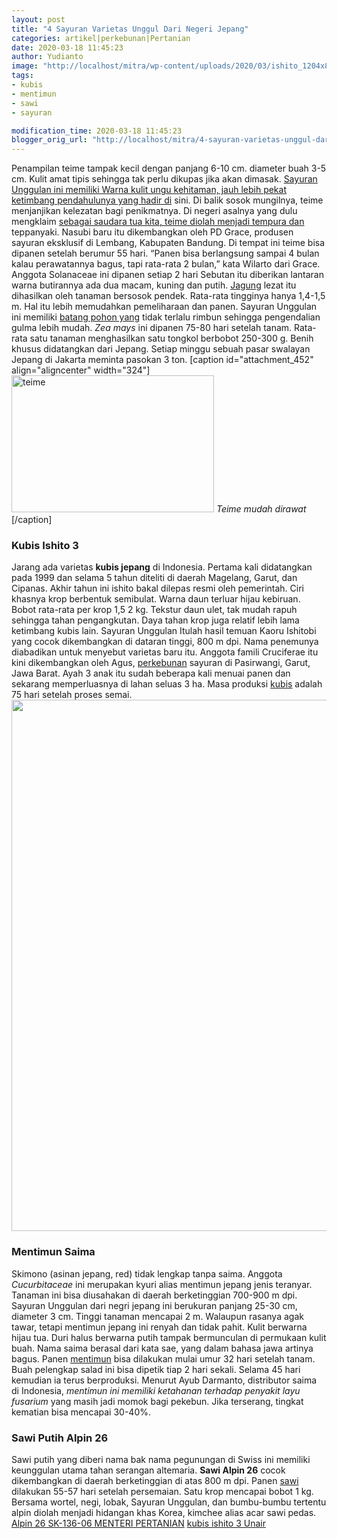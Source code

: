 ```yaml
---
layout: post
title: "4 Sayuran Varietas Unggul Dari Negeri Jepang"
categories: artikel|perkebunan|Pertanian
date: 2020-03-18 11:45:23
author: Yudianto
image: "http://localhost/mitra/wp-content/uploads/2020/03/ishito_1204x800.jpg"
tags:
- kubis
- mentimun
- sawi
- sayuran

modification_time: 2020-03-18 11:45:23
blogger_orig_url: "http://localhost/mitra/4-sayuran-varietas-unggul-dari-negeri.html"
---
```


Penampilan teime tampak kecil dengan panjang 6-10 cm. diameter buah 3-5 cm. Kulit amat tipis sehingga tak perlu dikupas jika akan dimasak. <a class="" style="width: auto !important;" href="http://127.0.0.1/mitra/modoinding-sentra-sayuran-terbesar.html" data-wpil-post-to-id="">Sayuran Unggulan ini memiliki Warna kulit ungu kehitaman, jauh lebih pekat ketimbang pendahulunya yang hadir di</a> sini. Di balik sosok mungilnya, teime menjanjikan kelezatan bagi penikmatnya. Di negeri asalnya yang dulu mengklaim <a class="" style="width: auto !important;" href="http://127.0.0.1/mitra/air-rebusan-daun-saga-obat-hepatitis.html" data-wpil-post-to-id="">sebagai saudara tua kita, teime diolah menjadi tempura dan</a> teppanyaki.
Nasubi baru itu dikembangkan oleh PD Grace, produsen sayuran eksklusif di Lembang, Kabupaten Bandung. Di tempat ini teime bisa dipanen setelah berumur 55 hari. “Panen bisa berlangsung sampai 4 bulan kalau perawatannya bagus, tapi rata-rata 2 bulan,” kata Wilarto dari Grace.
Anggota Solanaceae ini dipanen setiap 2 hari Sebutan itu diberikan lantaran warna butirannya ada dua macam, kuning dan putih. <a href="http://127.0.0.1/mitra/topik/jagung">Jagung</a> lezat itu dihasilkan oleh tanaman bersosok pendek. Rata-rata tingginya hanya 1,4-1,5 m. Hal itu lebih memudahkan pemeliharaan dan panen. Sayuran Unggulan ini memiliki <a id="" class="" style="width: auto !important;" href="http://127.0.0.1/mitra/teknik-menyambung-tanaman-cendawan.html">batang pohon yang</a> tidak terlalu rimbun sehingga pengendalian gulma lebih mudah.
<em>Zea mays</em> ini dipanen 75-80 hari setelah tanam. Rata-rata satu tanaman menghasilkan satu tongkol berbobot 250-300 g. Benih khusus didatangkan dari Jepang. Setiap minggu sebuah pasar swalayan Jepang di Jakarta meminta pasokan 3 ton.
[caption id="attachment_452" align="aligncenter" width="324"]<img class="wp-image-452" src="http://127.0.0.1/mitra/wp-content/uploads/2020/03/teime_922x800.jpg" alt="teime" width="324" height="219" /> <em>Teime mudah dirawat </em>[/caption]
<h3>Kubis Ishito 3</h3>
Jarang ada varietas <strong>kubis jepang</strong> di Indonesia. Pertama kali didatangkan pada 1999 dan selama 5 tahun diteliti di daerah Magelang, Garut, dan Cipanas. Akhir tahun ini ishito bakal dilepas resmi oleh pemerintah. Ciri khasnya krop berbentuk semibulat. Warna daun terluar hijau kebiruan. Bobot rata-rata per krop 1,5 2 kg. Tekstur daun ulet, tak mudah rapuh sehingga tahan pengangkutan. Daya tahan krop juga relatif lebih lama ketimbang kubis lain.
Sayuran Unggulan Itulah hasil temuan Kaoru Ishitobi yang cocok dikembangkan di dataran tinggi, 800 m dpi. Nama penemunya diabadikan untuk menyebut varietas baru itu. Anggota famili Cruciferae itu kini dikembangkan oleh Agus, <a href="http://127.0.0.1/mitra/perkebunan">perkebunan</a> sayuran di Pasirwangi, Garut, Jawa Barat. Ayah 3 anak itu sudah beberapa kali menuai panen dan sekarang memperluasnya di lahan seluas 3 ha. Masa produksi <a href="http://127.0.0.1/mitra/topik/kubis">kubis</a> adalah 75 hari setelah proses semai.
<a href="http://127.0.0.1/mitra/wp-content/uploads/2020/03/Kubis-Ishito-.jpg"><img class="aligncenter wp-image-20674 size-full" src="http://127.0.0.1/mitra/wp-content/uploads/2020/03/Kubis-Ishito-.jpg" alt="" width="1511" height="850" /></a>
<h3>Mentimun Saima</h3>
Skimono (asinan jepang, red) tidak lengkap tanpa saima. Anggota <em>Cucurbitaceae</em> ini merupakan kyuri alias mentimun jepang jenis teranyar. Tanaman ini bisa diusahakan di daerah berketinggian 700-900 m dpi.
Sayuran Unggulan dari negri jepang ini berukuran panjang 25-30 cm, diameter 3 cm. Tinggi tanaman mencapai 2 m. Walaupun rasanya agak tawar, tetapi mentimun jepang ini renyah dan tidak pahit. Kulit berwarna hijau tua. Duri halus berwarna putih tampak bermunculan di permukaan kulit buah. Nama saima berasal dari kata sae, yang dalam bahasa jawa artinya bagus.
Panen <a href="http://127.0.0.1/mitra/topik/mentimun">mentimun</a> bisa dilakukan mulai umur 32 hari setelah tanam. Buah pelengkap salad ini bisa dipetik tiap 2 hari sekali. Selama 45 hari kemudian ia terus berproduksi. Menurut Ayub Darmanto, distributor saima di Indonesia, <em>mentimun ini memiliki ketahanan terhadap penyakit layu fusarium</em> yang masih jadi momok bagi pekebun. Jika terserang, tingkat kematian bisa mencapai 30-40%.
<h3>Sawi Putih Alpin 26</h3>
Sawi putih yang diberi nama bak nama pegunungan di Swiss ini memiliki keunggulan utama tahan serangan altemaria. <strong>Sawi Alpin 26</strong> cocok dikembangkan di daerah berketinggian di atas 800 m dpi. Panen <a href="http://127.0.0.1/mitra/topik/sawi">sawi</a> dilakukan 55-57 hari setelah persemaian. Satu krop mencapai bobot 1 kg. Bersama wortel, negi, lobak, Sayuran Unggulan, dan bumbu-bumbu tertentu alpin diolah menjadi hidangan khas Korea, kimchee alias acar sawi pedas.
<a href="https://perundangan.pertanian.go.id/admin/k_mentan/SK-136-06.pdf">Alpin 26 SK-136-06 MENTERI PERTANIAN</a>
<a href="https://repository.unair.ac.id/45597/3/Abstrak.pdf">kubis ishito 3 Unair</a>
